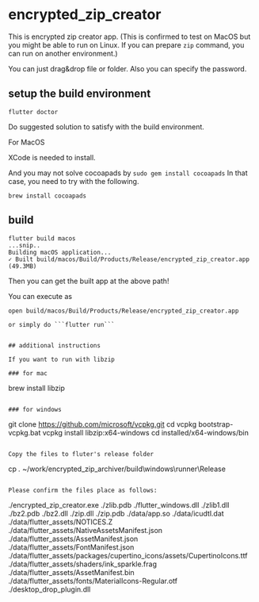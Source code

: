 # encrypted_zip_creator

This is encrypted zip creator app.
(This is confirmed to test on MacOS but you might be able to run on Linux.
If you can prepare ```zip``` command, you can run on another environment.)

You can just drag&drop file or folder.
Also you can specify the password.

## setup the build environment

```
flutter doctor
```

Do suggested solution to satisfy with the build environment.

For MacOS

XCode is needed to install.

And you may not solve cocoapads by ```sudo gem install cocoapads```
In that case, you need to try with the following.

```
brew install cocoapads
```

## build

```
flutter build macos
...snip..
Building macOS application...                                           
✓ Built build/macos/Build/Products/Release/encrypted_zip_creator.app (49.3MB)
```
Then you can get the built app at the above path!

You can execute as

```
open build/macos/Build/Products/Release/encrypted_zip_creator.app

or simply do ```flutter run```


## additional instructions

If you want to run with libzip

### for mac

```
brew install libzip
```

### for windows

```
git clone https://github.com/microsoft/vcpkg.git
cd vcpkg
bootstrap-vcpkg.bat
vcpkg install libzip:x64-windows
cd installed/x64-windows/bin
```

Copy the files to fluter's release folder

```
cp *.* ~/work/encrypted_zip_archiver/build\windows\runner\Release
```

Please confirm the files place as follows:

```
./encrypted_zip_creator.exe
./zlib.pdb
./flutter_windows.dll
./zlib1.dll
./bz2.pdb
./bz2.dll
./zip.dll
./zip.pdb
./data/app.so
./data/icudtl.dat
./data/flutter_assets/NOTICES.Z
./data/flutter_assets/NativeAssetsManifest.json
./data/flutter_assets/AssetManifest.json
./data/flutter_assets/FontManifest.json
./data/flutter_assets/packages/cupertino_icons/assets/CupertinoIcons.ttf
./data/flutter_assets/shaders/ink_sparkle.frag
./data/flutter_assets/AssetManifest.bin
./data/flutter_assets/fonts/MaterialIcons-Regular.otf
./desktop_drop_plugin.dll
```